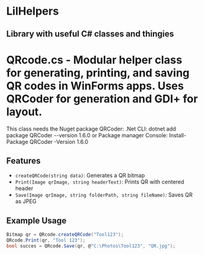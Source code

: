 # LilHelpers
Library with useful C# classes and thingies
------------------------------------------------------------------------------------------

# QRcode.cs - Modular helper class for generating, printing, and saving QR codes in WinForms apps. Uses QRCoder for generation and GDI+ for layout.
  
  This class needs the Nuget package QRCoder:
  .Net CLI: dotnet add package QRCoder --version 1.6.0
  or Package manager Console: Install-Package QRCoder -Version 1.6.0

## Features
- `createQRCode(string data)`: Generates a QR bitmap
- `Print(Image qrImage, string headerText)`: Prints QR with centered header
- `Save(Image qrImage, string folderPath, string fileName)`: Saves QR as JPEG

## Example Usage

```csharp
Bitmap qr = QRcode.createQRCode("Tool123");
QRcode.Print(qr, "Tool 123");
bool succes = QRcode.Save(qr, @"C:\Photos\Tool123", "QR.jpg");
